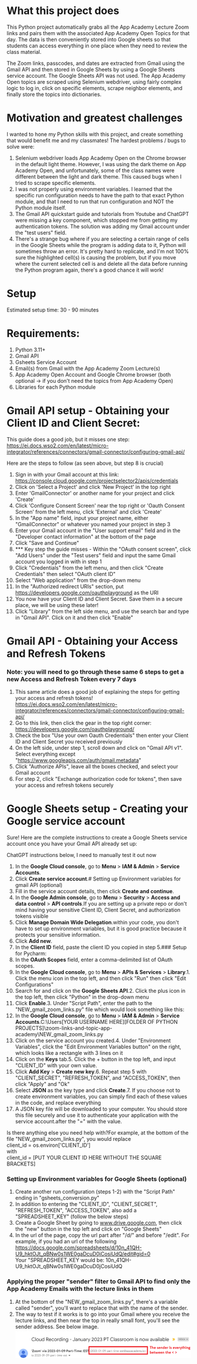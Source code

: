 # What this project does

This Python project automatically grabs all the App Academy Lecture Zoom links and pairs them with the associated App Academy 
Open Topics for that day. The data is then conveniently stored into Google sheets so that students can access everything 
in one place when they need to review the class material.  

The Zoom links, passcodes, and dates are extracted from Gmail using the Gmail API and then stored in Google Sheets by
using a Google Sheets service account.  The Google Sheets API was not used. The App Academy Open topics are scraped 
using Selenium webdriver, using fairly complex logic to log in, click on specific elements, scrape neighbor elements, 
and finally store the topics into dictionaries. 

# Motivation and greatest challenges

I wanted to hone my Python skills with this project, and create something that would benefit me and my classmates! 
The hardest problems / bugs to solve were: 

1. Selenium webdriver loads App Academy Open on the Chrome browser in the default light theme. However, I was using the dark theme 
on App Academy Open, and unfortunately, some of the class names were different between the light and dark theme. This caused bugs when I tried to scrape specific elements. 
2. I was not properly using environment variables. I learned that the specific run configuration needs to have the path 
to that exact Python module, and that I need to run that run configuration and NOT the Python module itself.
3. The Gmail API quickstart guide and tutorials from Youtube and ChatGPT were missing a key component, which stopped me 
from getting my authentication tokens. The solution was adding my Gmail account under the "test users" field. 
4. There's a strange bug where if you are selecting a certain range of cells in the Google Sheets while the program
is adding data to it, Python will sometimes throw an error. It's pretty hard to replicate, and I'm not 100% sure the highlighted cell(s)
is causing the problem, but if you move where the current selected cell is and delete all the data before running the
Python program again, there's a good chance it will work! 

# Setup
Estimated setup time: 30 - 90 minutes

# Requirements: 
1. Python 3.11+
2. Gmail API 
3. Gsheets Service Account 
4. Email(s) from Gmail with the App Academy Zoom Lecture(s)
5. App Academy Open Account and Google Chrome browser (both optional -> if you don't need the topics from App Academy Open) 
6. Libraries for each Python module

# Gmail API setup - Obtaining your Client ID and Client Secret:

This guide does a good job, but it misses one step:<br>https://ei.docs.wso2.com/en/latest/micro-integrator/references/connectors/gmail-connector/configuring-gmail-api/

Here are the steps to follow (as seen above, but step 8 is crucial)

1. Sign in with your Gmail account at this link:<br>https://console.cloud.google.com/projectselector2/apis/credentials
2. Click on 'Select a Project' and click 'New Project' in the top right
3. Enter 'GmailConnector' or another name for your project and click 'Create'
4. Click 'Configure Consent Screen' near the top right or 'Oauth Consent Screen' from the left menu, click 'External' and click 'Create'
5. In the "App name" field, input your project name, either "GmailConnector" or whatever you named your project in step 3
6. Enter your Gmail account in the "User support email" field and in the "Developer contact information" at the bottom of the page
7. Click "Save and Continue"
8. *** Key step the guide misses - Within the "OAuth consent screen", click "Add Users" under the "Test users" field and input the same Gmail account you logged in with in step 1
9. Click "Credentials" from the left menu, and then click "Create Credentials" then select "OAuth client ID"
10. Select "Web application" from the drop-down menu
11. In the "Authorized redirect URIs" section, put https://developers.google.com/oauthplayground as the URI 
12. You now have your Client ID and Client Secret. Save them in a secure place, we will be using these later!
13. Click "Library" from the left side menu, and use the search bar and type in "Gmail API". Click on it and then click "Enable"

# Gmail API - Obtaining your Access and Refresh Tokens 

### Note: you will need to go through these same 6 steps to get a new Access and Refresh Token every 7 days

1. This same article does a good job of explaining the steps for getting your access and refresh tokens!<br>https://ei.docs.wso2.com/en/latest/micro-integrator/references/connectors/gmail-connector/configuring-gmail-api/
2. Go to this link, then click the gear in the top right corner: https://developers.google.com/oauthplayground/
3. Check the box "Use your own Oauth Credentials" then enter your Client ID and Client Secret you received previously
4. On the left side, under step 1, scroll down and click on "Gmail API v1". Select everything except "https://www.googleapis.com/auth/gmail.metadata"
5. Click "Authorize APIs", leave all the boxes checked, and select your Gmail account
6. For step 2, click "Exchange authorization code for tokens", then save your access and refresh tokens securely
       
# Google Sheets setup - Creating your Google service account

Sure! Here are the complete instructions to create a Google Sheets service account once you have your Gmail API already set up:

ChatGPT instructions below, I need to manually test it out now
1. In the **Google Cloud console**, go to **Menu** > **IAM & Admin** > **Service Accounts**.
2. Click **Create service account**.# Setting up Environment variables for gmail API (optional)
3. Fill in the service account details, then click **Create and continue**.
4. In the **Google Admin console**, go to **Menu** > **Security** > **Access and data control** > **API controls**.If you are setting up a private repo or don't mind having your sensitive Client ID, Client Secret, and authorization tokens visible
5. Click **Manage Domain Wide Delegation**.within your code, you don't have to set up environment variables, but it is good practice because it protects your sensitive information.  
6. Click **Add new**.
7. In the **Client ID** field, paste the client ID you copied in step 5.### Setup for Pycharm:
8. In the **OAuth Scopes** field, enter a comma-delimited list of OAuth scopes.
9. In the **Google Cloud console**, go to **Menu** > **APIs & Services** > **Library**.1. Click the menu icon in the top left, and then click "Run" then click "Edit Configurations"
10. Search for and click on the **Google Sheets API**.2. Click the plus icon in the top left, then click "Python" in the drop-down menu
11. Click **Enable**.3. Under "Script Path", enter the path to the "NEW_gmail_zoom_links.py" file which would look something like this:
12. In the **Google Cloud console**, go to **Menu** > **IAM & Admin** > **Service Accounts**.C:\Users\[YOUR USERNAME HERE]\[FOLDER OF PYTHON PROJECTS]\zoom-links-and-topic-app-academy\NEW_gmail_zoom_links.py
13. Click on the service account you created.4. Under "Environment Variables", click the "Edit Environment Variables button" on the right, which looks like a rectangle with 3 lines on it
14. Click on the **Keys** tab.5. Click the + button in the top left, and input "CLIENT_ID" with your own value.  
15. Click **Add Key** > **Create new key**.6. Repeat step 5 with "CLIENT_SECRET", "REFRESH_TOKEN", and "ACCESS_TOKEN", then click "Apply" and "Ok"
16. Select **JSON** as the key type and click **Create**.7. If you choose not to create environment variables, you can simply find each of these values in the code, and replace everything
17. A JSON key file will be downloaded to your computer. You should store this file securely and use it to authenticate your application with the service account.after the "=" with the value.

Is there anything else you need help with?For example, at the bottom of the file "NEW_gmail_zoom_links.py", you would replace
<br>client_id = os.environ['CLIENT_ID']
<br>with 
<br>client_id = [PUT YOUR CLIENT ID HERE WITHOUT THE SQUARE BRACKETS]

### Setting up Environment variables for Google Sheets (optional)

1. Create another run configuration (steps 1-2) with the "Script Path" ending in "gsheets_conversion.py"
2. In addition to entering the "CLIENT_ID", "CLIENT_SECRET", "REFRESH_TOKEN", "ACCESS_TOKEN", also add a "SPREADSHEET_KEY" (follow the below steps)
3. Create a Google Sheet by going to www.drive.google.com, then click the "new" button in the top left and click on "Google Sheets"
4. In the url of the page, copy the url part after "/d/" and before "/edit".  For example, if you had an url of the following
<br>https://docs.google.com/spreadsheets/d/10n_41QH-U9_hktOJt_qBNw0s1WE0gaDcuD0jCosiUdQ/edit#gid=0
<br>       Your "SPREADSHEET_KEY would be: 10n_41QH-U9_hktOJt_qBNw0s1WE0gaDcuD0jCosiUdQ
                                                                                                    
### Applying the proper "sender" filter to Gmail API to find only the App Academy Emails with the lecture links in them
                         
1. At the bottom of the "NEW_gmail_zoom_links.py", there's a variable called "sender", you'll want to replace that 
with the name of the sender. 
2. The way to test if it works is to go into your Gmail where you receive the lecture links, and then near the top in 
really small font, you'll see the sender address.  See below image. 
<br> <img src="images_for_readme/sender_screenshot_for_readme_AA_5_11_23.png" alt="Image of sender">
